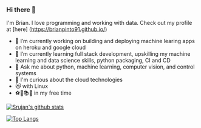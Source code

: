 ### Hi there 👋
I'm Brian. I love programming and working with data. Check out my profile at [here] (https://brianpinto91.github.io/)

- 🔭 I’m currently working on building and deploying machine learing apps on heroku and google cloud 
- 🌱 I’m currently learning full stack development, upskilling my machine learning and data science skills, python packaging, CI and CD
- 💬 Ask me about python, machine learning, computer vision, and control systems
- 🤔 I'm curious about the cloud technologies
- 😻 with Linux
- ⚽🏸📚🎵 in my free time

[![Srujan's github stats](https://github-readme-stats.vercel.app/api?username=brianpinto91&count_private=true&show_icons=true&theme=radical)](https://github.com/brianpinto91/github-readme-stats)  
  
[![Top Langs](https://github-readme-stats.vercel.app/api/top-langs/?username=brianpinto91&theme=radical)](https://github.com/brianpinto91/github-readme-stats)
<!--
**brianpinto91/brianpinto91** is a ✨ _special_ ✨ repository because its `README.md` (this file) appears on your GitHub profile.

Here are some ideas to get you started:
- 👯 I’m looking to collaborate on ...
- 🤔 I’m looking for help with ...
- 💬 Ask me about ...
- 📫 How to reach me: ...
- 😄 Pronouns: ...
- ⚡ Fun fact: ...
-->
